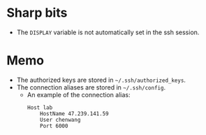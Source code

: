# Sharp bits
- The `DISPLAY` variable is not automatically set in the ssh session.

# Memo
- The authorized keys are stored in `~/.ssh/authorized_keys`.
- The connection aliases are stored in `~/.ssh/config`. 
  - An example of the connection alias:
    ```
    Host lab
        HostName 47.239.141.59
        User chenwang
        Port 6000
    ``` 